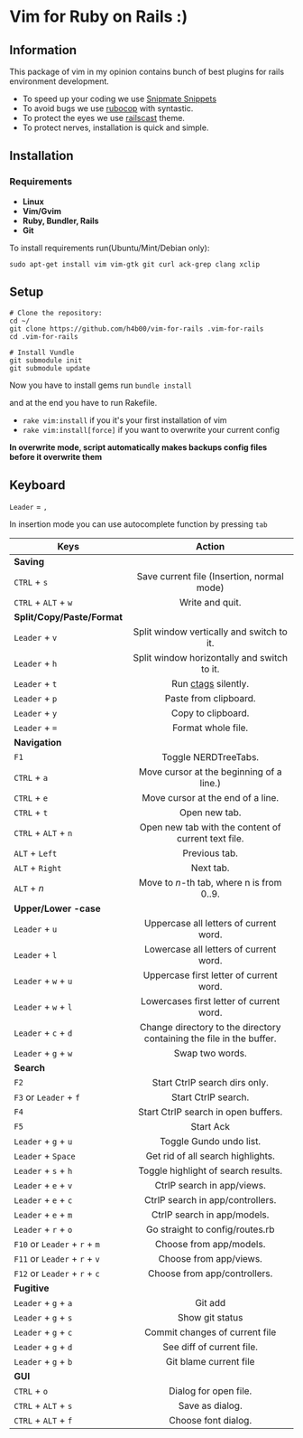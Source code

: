 # Vim for Ruby on Rails :) 

## Information

This package of vim  in my opinion contains bunch of best plugins for rails environment development.
* To speed up your coding we use [Snipmate Snippets](https://github.com/honza/vim-snippets)
* To avoid bugs we use [rubocop](https://github.com/ngmy/vim-rubocop) with syntastic.
* To protect the eyes we use [railscast](https://github.com/ryanb/dotfiles/blob/master/vim/colors/railscasts.vim) theme.
* To protect nerves, installation is quick and simple.

## Installation

### Requirements

* **Linux**
* **Vim/Gvim**
* **Ruby, Bundler, Rails**
* **Git**

To install requirements run(Ubuntu/Mint/Debian only):
```
sudo apt-get install vim vim-gtk git curl ack-grep clang xclip
```
## Setup

```
# Clone the repository:
cd ~/
git clone https://github.com/h4b00/vim-for-rails .vim-for-rails
cd .vim-for-rails

# Install Vundle
git submodule init
git submodule update
```
Now you have to install gems run `bundle install`

and at the end you have to run Rakefile.

* `rake vim:install` if you it's your first installation of vim 
* `rake vim:install[force]` if you want to overwrite your current config

**In overwrite mode, script automatically makes backups config files before it overwrite them**

## Keyboard

`Leader` = `,`

In insertion mode you can use autocomplete function by pressing `tab`

| Keys          | Action        |
| ------------- |:-------------:|
| **Saving** | |
| `CTRL` + `s`| Save current file (Insertion, normal mode)|
| `CTRL` + `ALT` + `w` | Write and quit. |
| **Split/Copy/Paste/Format** | |
| `Leader` + `v`| Split window vertically and switch to it.|
| `Leader` + `h`| Split window horizontally and switch to it.|
| `Leader` + `t`| Run [ctags](http://en.wikipedia.org/wiki/Ctags) silently. |
| `Leader` + `p`| Paste from clipboard.|
| `Leader` + `y`| Copy to clipboard. |
| `Leader` + `=`| Format whole file. |
| **Navigation** | |
| `F1` | Toggle NERDTreeTabs. |
| `CTRL` + `a`| Move cursor at the beginning of a line.)|
| `CTRL` + `e`| Move cursor at the end of a line.|
| `CTRL` + `t` | Open new tab. |
| `CTRL` + `ALT` + `n`| Open new tab with the content of current text file. |
| `ALT` + `Left`| Previous tab. |
| `ALT` + `Right` | Next tab. |
| `ALT` + *n* | Move to *n*-th tab, where n is from 0..9. |
| **Upper/Lower -case** | |
| `Leader` + `u` | Uppercase all letters of current word. |
| `Leader` + `l` | Lowercase all letters of current word. |
| `Leader` + `w` + `u`| Uppercase first letter of current word.|
| `Leader` + `w` + `l`| Lowercases first letter of current word.|
| `Leader` + `c` + `d`| Change directory to the directory containing the file in the buffer.|
| `Leader` + `g` + `w`| Swap two words. |
| **Search** | |
| `F2` | Start CtrlP search dirs only. |
| `F3` or `Leader` + `f` | Start CtrlP search.|
| `F4` | Start CtrlP search in open buffers. |
| `F5` | Start Ack|
| `Leader` + `g` + `u` | Toggle Gundo undo list. 
| `Leader` + `Space`| Get rid of all search highlights. |
| `Leader` + `s` + `h`| Toggle highlight of search results. |
| `Leader` + `e` + `v` | CtrlP search in app/views. |
| `Leader` + `e` + `c` | CtrlP search in app/controllers.|
| `Leader` + `e` + `m` | CtrlP search in app/models. |
| `Leader` + `r` + `o` | Go straight to config/routes.rb |
| `F10` or `Leader` + `r` + `m` | Choose from app/models. |
| `F11` or `Leader` + `r` + `v` | Choose from app/views. |
| `F12` or `Leader` + `r` + `c` | Choose from app/controllers. |
| **Fugitive**| |
| `Leader` + `g` + `a` | Git add  |
| `Leader` + `g` + `s` | Show git status|
| `Leader` + `g` + `c` | Commit changes of current file|
| `Leader` + `g` + `d` | See diff of current file.|
| `Leader` + `g` + `b` | Git blame current file |
|**GUI**||
| `CTRL` + `o` | Dialog for open file. |
| `CTRL` + `ALT` + `s` | Save as dialog. |
| `CTRL` + `ALT` + `f` | Choose font dialog. |
